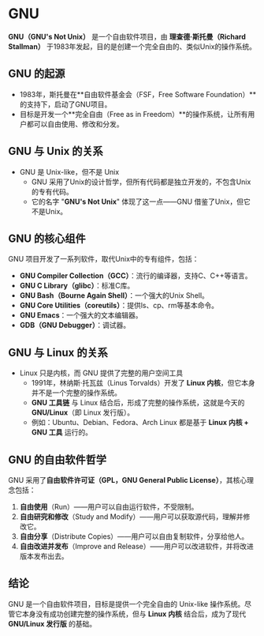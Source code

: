 # GNU

**GNU（GNU's Not Unix）** 是一个自由软件项目，由 **理查德·斯托曼（Richard Stallman）** 于1983年发起，目的是创建一个完全自由的、类似Unix的操作系统。

## GNU 的起源

- 1983年，斯托曼在**自由软件基金会（FSF，Free Software Foundation）**的支持下，启动了GNU项目。
- 目标是开发一个**完全自由（Free as in Freedom）**的操作系统，让所有用户都可以自由使用、修改和分发。

## GNU 与 Unix 的关系

- GNU 是 Unix-like，但不是 Unix
    - GNU 采用了Unix的设计哲学，但所有代码都是独立开发的，不包含Unix的专有代码。
    - 它的名字 "**GNU's Not Unix**" 体现了这一点——GNU 借鉴了Unix，但它不是Unix。

## GNU 的核心组件

GNU 项目开发了一系列软件，取代Unix中的专有组件，包括：

- **GNU Compiler Collection（GCC）**：流行的编译器，支持C、C++等语言。
- **GNU C Library（glibc）**：标准C库。
- **GNU Bash（Bourne Again Shell）**：一个强大的Unix Shell。
- **GNU Core Utilities（coreutils）**：提供ls、cp、rm等基本命令。
- **GNU Emacs**：一个强大的文本编辑器。
- **GDB（GNU Debugger）**：调试器。

## GNU 与 Linux 的关系

- Linux 只是内核，而 GNU 提供了完整的用户空间工具
    - 1991年，林纳斯·托瓦兹（Linus Torvalds）开发了 **Linux 内核**，但它本身并不是一个完整的操作系统。
    - **GNU 工具链** 与 Linux 结合后，形成了完整的操作系统，这就是今天的 **GNU/Linux**（即 Linux 发行版）。
    - 例如：Ubuntu、Debian、Fedora、Arch Linux 都是基于 **Linux 内核 + GNU 工具** 运行的。

## GNU 的自由软件哲学

GNU 采用了**自由软件许可证（GPL，GNU General Public License）**，其核心理念包括：

1. **自由使用**（Run）——用户可以自由运行软件，不受限制。
2. **自由研究和修改**（Study and Modify）——用户可以获取源代码，理解并修改它。
3. **自由分享**（Distribute Copies）——用户可以自由复制软件，分享给他人。
4. **自由改进并发布**（Improve and Release）——用户可以改进软件，并将改进版本发布出去。

## 结论

GNU 是一个自由软件项目，目标是提供一个完全自由的 Unix-like 操作系统。尽管它本身没有成功创建完整的操作系统，但与 **Linux 内核** 结合后，成为了现代 **GNU/Linux 发行版** 的基础。